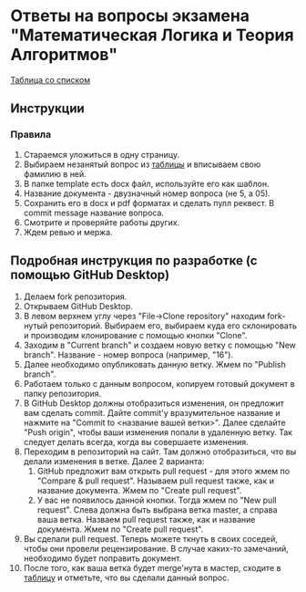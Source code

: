 # Ответы на вопросы экзамена "Математическая Логика и Теория Алгоритмов"
[Таблица со списком][1]

## Инструкции
### Правила
1. Стараемся уложиться в одну страницу.<br>
2. Выбираем незанятый вопрос из [таблицы][1] и вписываем свою фамилию в ней. <br>
3. В папке template есть docx файл, используйте его как шаблон.<br>
4. Название документа - двузначный номер вопроса (не 5, а 05).<br>
5. Сохранить его в docx и pdf форматах и сделать пулл реквест. В commit message название вопроса.<br>
6. Смотрите и проверяйте работы других.<br>
7. Ждем ревью и мержа.<br>

## Подробная инструкция по разработке (с помощью GitHub Desktop)
1. Делаем fork репозитория.<br>
2. Открываем GitHub Desktop.<br>
3. В левом верхнем углу через "File->Clone repository" находим fork-нутый репозиторий. Выбираем его, выбираем куда его склонировать и производим клонирование с помощью кнопки "Clone".<br>
4. Заходим в "Current branch" и создаем новую ветку с помощью "New branch". Название - номер вопроса (например, "16").<br>
5. Далее необходимо опубликовать данную ветку. Жмем по "Publish branch".
6. Работаем только с данным вопросом, копируем готовый документ в папку репозитория.<br>
7. В GitHub Desktop должны отобразиться изменения, он предложит вам сделать commit. Дайте commit'у вразумительное название и нажмите на "Commit to <название вашей ветки>". Далее сделайте "Push origin", чтобы ваши изменения попали в удаленную ветку. Так следует делать всегда, когда вы совершаете изменения.<br>
8. Переходим в репозиторий на сайт. Там должно отобразиться, что вы делали изменения в ветке. Далее 2 варианта:<br>
   1. GitHub предложит вам открыть pull request - для этого жмем по "Compare & pull request". Называем pull request также, как и название документа. Жмем по "Create pull request".<br>
   2. У вас не появилось данной кнопки. Тогда жмем по "New pull request". Слева должна быть выбрана ветка master, а справа ваша ветка. Назваем pull request также, как и название документа. Жмем по "Create pull request".<br>
9. Вы сделали pull request. Теперь можете ткнуть в своих соседей, чтобы они провели рецензирование. В случае каких-то замечаний, необходимо будет поправить документ.<br>
10. После того, как ваша ветка будет merge'нута в мастер, сходите в [таблицу][1] и отметьте, что вы сделали данный вопрос.<br>

<!-- LINKS -->
[1]: https://docs.google.com/spreadsheets/d/1GM_Oi23mgJdevG44jzeDZ28A8xBUvFo-I4W5lITa8Sw/edit?usp=sharing
